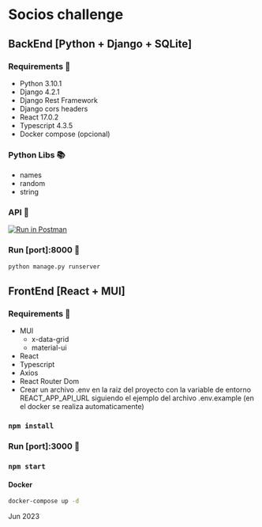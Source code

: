 # Socios challenge

## BackEnd [Python + Django + SQLite]
### Requirements 🔧
- Python 3.10.1
- Django 4.2.1
- Django Rest Framework
- Django cors headers
- React 17.0.2
- Typescript 4.3.5
- Docker compose (opcional)

### Python Libs 📚
- names
- random
- string

### API  🚀
[![Run in Postman](https://run.pstmn.io/button.svg)](https://god.gw.postman.com/run-collection/25152348-a77c3b8b-eea9-461a-951b-1ecea70a6fe4?action=collection%2Ffork&source=rip_markdown&collection-url=entityId%3D25152348-a77c3b8b-eea9-461a-951b-1ecea70a6fe4%26entityType%3Dcollection%26workspaceId%3Df3f0449c-822c-4a75-94f1-b7e988285bb9)

### Run [port]:8000 🏁
```bash
python manage.py runserver
```


## FrontEnd [React + MUI]

### Requirements 🔧
- MUI
  - x-data-grid
  - material-ui
- React
- Typescript
- Axios
- React Router Dom
- Crear un archivo .env en la raiz del proyecto con la variable de entorno REACT_APP_API_URL siguiendo el ejemplo del archivo .env.example (en el docker se realiza automaticamente)

### `npm install`
### Run [port]:3000 🏁
### `npm start`

#### Docker
```bash
docker-compose up -d
```

Jun 2023